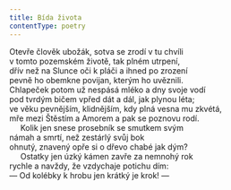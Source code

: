```yaml
---
title: Bída života
contentType: poetry
---
```


<section>

Otevře člověk ubožák, sotva se zrodí v tu chvíli  
v tomto pozemském životě, tak plném utrpení,  
dřív než na Slunce oči k pláči a ihned po zrození  
pevně ho obemkne povijan, kterým ho uvěznili.  
Chlapeček potom už nespásá mléko a dny svoje vodí  
pod tvrdým bičem vpřed dát a dál, jak plynou léta;  
ve věku pevnějším, klidnějším, kdy plná vesna mu zkvétá,  
mře mezi Štěstím a Amorem a pak se poznovu rodí.  
     Kolik jen snese prosebník se smutkem svým  
námah a smrtí, než zestárlý svůj bok  
ohnutý, znavený opře si o dřevo chabé jak dým?  
     Ostatky jen úzký kámen zavře za nemnohý rok  
rychle a navždy, že vzdychaje potichu dím:  
— Od kolébky k hrobu jen krátký je krok! —

</section>
